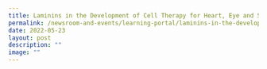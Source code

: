 ```yaml
---
title: Laminins in the Development of Cell Therapy for Heart, Eye and Skin Disease
permalink: /newsroom-and-events/learning-portal/laminins-in-the-development-of-cell-therapy-for-heart-eye/
date: 2022-05-23
layout: post
description: ""
image: ""
---
```

